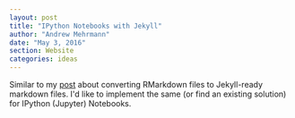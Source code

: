 ```yaml
---
layout: post
title: "IPython Notebooks with Jekyll"
author: "Andrew Mehrmann"
date: "May 3, 2016"
section: Website
categories: ideas
---
```


Similar to my [post](http://dkmehrmann.github.io/2016/03/22/test.html) about converting RMarkdown files to Jekyll-ready markdown files. I'd like to implement the same (or find an existing solution) for IPython (Jupyter) Notebooks.